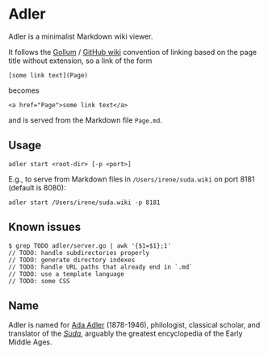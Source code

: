 # Adler

Adler is a minimalist Markdown wiki viewer.

It follows the [Gollum](https://github.com/gollum/gollum) / [GitHub
wiki](https://help.github.com/en/articles/about-wikis) convention of
linking based on the page title without extension, so a link of the
form

```
[some link text](Page)
```

becomes

```
<a href="Page">some link text</a>
```

and is served from the Markdown file `Page.md`.

## Usage

```
adler start <root-dir> [-p <port>]
```

E.g., to serve from Markdown files in `/Users/irene/suda.wiki` on port 8181
(default is 8080):

```
adler start /Users/irene/suda.wiki -p 8181
```

## Known issues

```
$ grep TODO adler/server.go | awk '{$1=$1};1'
// TODO: handle subdirectories properly
// TODO: generate directory indexes
// TODO: handle URL paths that already end in `.md`
// TODO: use a template language
// TODO: some CSS
```

## Name

Adler is named for [Ada Adler](https://en.wikipedia.org/wiki/Ada_Adler)
(1878-1946), philologist, classical scholar, and translator of the
[_Suda_](https://en.wikipedia.org/wiki/Suda), arguably the greatest
encyclopedia of the Early Middle Ages.

